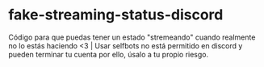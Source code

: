 # fake-streaming-status-discord
Código para que puedas tener un estado "stremeando" cuando realmente no lo estás haciendo &lt;3  | Usar selfbots no está permitido en discord y pueden terminar tu cuenta por ello, úsalo a tu propio riesgo.
